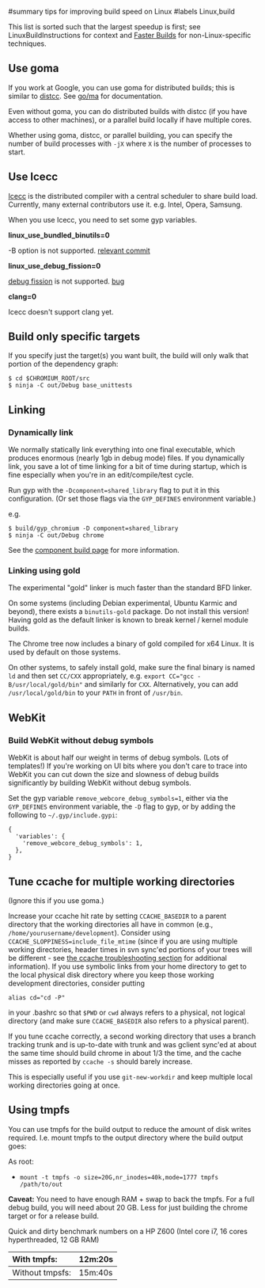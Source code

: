 ﻿#summary tips for improving build speed on Linux
#labels Linux,build

This list is sorted such that the largest speedup is first; see LinuxBuildInstructions for context and [Faster Builds](https://code.google.com/p/chromium/wiki/CommonBuildTasks#Faster_Builds) for non-Linux-specific techniques.



## Use goma

If you work at Google, you can use goma for distributed builds; this is similar to [distcc](http://en.wikipedia.org/wiki/Distcc). See [go/ma](http://go/ma) for documentation.

Even without goma, you can do distributed builds with distcc (if you have access to other machines), or a parallel build locally if have multiple cores.

Whether using goma, distcc, or parallel building, you can specify the number of build processes with `-jX` where `X` is the number of processes to start.

## Use Icecc

[Icecc](https://github.com/icecc/icecream) is the distributed compiler with a central scheduler to share build load. Currently, many external contributors use it. e.g. Intel, Opera, Samsung.

When you use Icecc, you need to set some gyp variables.

**linux\_use\_bundled\_binutils=0**

-B option is not supported. [relevant commit](https://github.com/icecc/icecream/commit/b2ce5b9cc4bd1900f55c3684214e409fa81e7a92)

**linux\_use\_debug\_fission=0**

[debug fission](http://gcc.gnu.org/wiki/DebugFission) is not supported. [bug](https://github.com/icecc/icecream/issues/86)

**clang=0**

Icecc doesn't support clang yet.

## Build only specific targets

If you specify just the target(s) you want built, the build will only walk that portion of the dependency graph:
```
$ cd $CHROMIUM_ROOT/src
$ ninja -C out/Debug base_unittests
```

## Linking
### Dynamically link

We normally statically link everything into one final executable, which produces enormous (nearly 1gb in debug mode) files.  If you dynamically link, you save a lot of time linking for a bit of time during startup, which is fine especially when you're in an edit/compile/test cycle.

Run gyp with the `-Dcomponent=shared_library` flag to put it in this configuration.  (Or set those flags via the `GYP_DEFINES` environment variable.)

e.g.

```
$ build/gyp_chromium -D component=shared_library
$ ninja -C out/Debug chrome
```

See the [component build page](http://www.chromium.org/developers/how-tos/component-build) for more information.

### Linking using gold

The experimental "gold" linker is much faster than the standard BFD linker.

On some systems (including Debian experimental, Ubuntu Karmic and beyond), there exists a `binutils-gold` package. Do not install this version! Having gold as the default linker is known to break kernel / kernel module builds.

The Chrome tree now includes a binary of gold compiled for x64 Linux.  It is used by default on those systems.

On other systems, to safely install gold, make sure the final binary is named `ld` and then set `CC/CXX` appropriately, e.g. `export CC="gcc -B/usr/local/gold/bin"` and similarly for `CXX`. Alternatively, you can add `/usr/local/gold/bin` to your `PATH` in front of `/usr/bin`.

## WebKit
### Build WebKit without debug symbols

WebKit is about half our weight in terms of debug symbols.  (Lots of templates!)  If you're working on UI bits where you don't care to trace into WebKit you can cut down the size and slowness of debug builds significantly by building WebKit without debug symbols.

Set the gyp variable `remove_webcore_debug_symbols=1`, either via the `GYP_DEFINES` environment variable, the `-D` flag to gyp, or by adding the following to `~/.gyp/include.gypi`:
```
{
  'variables': {
    'remove_webcore_debug_symbols': 1,
  },
}
```

## Tune ccache for multiple working directories

(Ignore this if you use goma.)

Increase your ccache hit rate by setting `CCACHE_BASEDIR` to a parent directory that the working directories all have in common (e.g., `/home/yourusername/development`).  Consider using `CCACHE_SLOPPINESS=include_file_mtime` (since if you are using multiple working directories, header times in svn sync'ed portions of your trees will be different - see [the ccache troubleshooting section](http://ccache.samba.org/manual.html#_troubleshooting) for additional information).  If you use symbolic links from your home directory to get to the local physical disk directory where you keep those working development directories, consider putting
```
alias cd="cd -P"
```
in your .bashrc so that `$PWD` or `cwd` always refers to a physical, not logical directory (and make sure `CCACHE_BASEDIR` also refers to a physical parent).

If you tune ccache correctly, a second working directory that uses a branch tracking trunk and is up-to-date with trunk and was gclient sync'ed at about the same time should build chrome in about 1/3 the time, and the cache misses as reported by `ccache -s` should barely increase.

This is especially useful if you use `git-new-workdir` and keep multiple local working directories going at once.

## Using tmpfs

You can use tmpfs for the build output to reduce the amount of disk writes required. I.e. mount tmpfs to the output directory where the build output goes:

As root:
  * `mount -t tmpfs -o size=20G,nr_inodes=40k,mode=1777 tmpfs /path/to/out`

**Caveat:** You need to have enough RAM + swap to back the tmpfs. For a full debug build, you will need about 20 GB. Less for just building the chrome target or for a release build.

Quick and dirty benchmark numbers on a HP Z600 (Intel core i7, 16 cores hyperthreaded, 12 GB RAM)

| With tmpfs: | 12m:20s |
|:------------|:--------|
| Without tmpsfs: | 15m:40s |